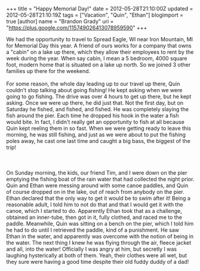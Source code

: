 +++
title = "Happy Memorial Day!"
date = 2012-05-28T21:10:00Z
updated = 2012-05-28T21:10:19Z
tags = ["Vacation", "Quin", "Ethan"]
blogimport = true 
[author]
	name = "Brandon Grady"
	uri = "https://plus.google.com/115749026413078959590"
+++

We had the opportunity to travel to Spread Eagle, WI near Iron Mountain, MI for Memorial Day this year. A friend of ours works for a company that owns a "cabin" on a lake up there, which they allow their employees to rent by the week during the year. When say cabin, I mean a 5 bedroom, 4000 square foot, modern home that is situated on a lake up north. So we joined 3 other families up there for the weekend.&nbsp;<br/><br/>For some reason, the whole day leading up to our travel up there, Quin couldn't stop talking about going fishing! He kept asking when we were going to go fishing. The drive was over 4 hours to get up there, but he kept asking. Once we were up there, he did just that. Not the first day, but on Saturday he fished, and fished, and fished. He was completely slaying the fish around the pier. Each time he dropped his hook in the water a fish would bite. In fact, I didn't really get an opportunity to fish at all because Quin kept reeling them in so fast. When we were getting ready to leave this morning, he was still fishing, and just as we were about to put the fishing poles away, he cast one last time and caught a big bass, the biggest of the trip!<br/><br/>&nbsp;<br/><br/>On Sunday morning, the kids, our friend Tim, and I were down on the pier emptying the fishing boat of the rain water that had collected the night prior. Quin and Ethan were messing around with some canoe paddles, and Quin of course dropped on in the lake, out of reach from anybody on the pier. Ethan declared that the only way to get it would be to swim after it! Being a reasonable adult, I told him to not do that and that I would get it with the canoe, which I started to do. Apparently Ethan took that as a challenge, obtained an inner-tube, then got in it, fully clothed, and raced me to the paddle. Meanwhile, Quin was sitting on a bench on the pier, which I told him he had to do until I retrieved the paddle, kind of a punishment. He saw Ethan in the water, and apparently was overcome with the notion of being in the water. The next thing I knew he was flying through the air, fleece jacket and all, into the water! Officially I was angry at him, but secretly I was laughing hysterically at both of them. Yeah, their clothes were all wet, but they sure were having a good time despite their old fuddy duddy of a dad!<br/><br/>&nbsp;<br/><br/>
